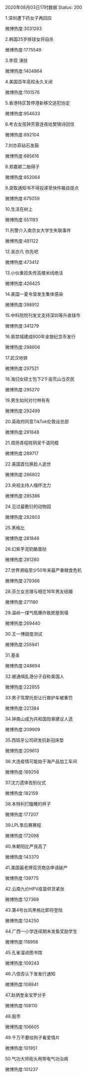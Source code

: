 2020年08月03日17时数据
Status: 200

1.深圳遭下药女子再回应

微博热度:3031263

2.韩国25岁排球女将自杀

微博热度:1775549

3.李现 演技

微博热度:1404864

4.美国百年高校永久关闭

微博热度:1101576

5.香港特区暂停港新移交逃犯协定

微博热度:954633

6.考古女孩钟芳蓉连夜给樊锦诗回信

微博热度:892104

7.刘亦菲钻石发箍

微博热度:885616

8.郑嘉颖二胎得子

微博热度:852064

9.录取通知书不得投递至快件箱自提点

微博热度:675059

10.生活在树上

微博热度:551193

11.刑警介入南京女大学生失联事件

微博热度:491122

12.吴亦凡 你先吧

微博热度:473412

13.小伙重拾失传高楼米线绝活

微博热度:426425

14.美国一夏令营发生集体感染

微博热度:398912

15.中科院院刊发文支持深圳等升直辖市

微博热度:341279

16.紫禁城建成600年金银纪念币发行

微博热度:298606

17.武汉地铁

微博热度:297521

18.海归女硕士包下2千亩荒山当农民

微博热度:295270

19.男生如何对付林有有

微博热度:292499

20.英政府同意TikTok伦敦设总部

微博热度:291848

21.周扬青程晓玥吴千语同框

微博热度:289717

22.美国首位换脸人逝世

微博热度:286802

23.央视主持人缅怀沈力

微博热度:285386

24.见过最敷衍的动物园

微博热度:282803

25.黑格比

微博热度:281846

26.幻紫芋泥奶酪蛋挞

微博热度:281280

27.世界濒临至少50年来最严重粮食危机

微博热度:279366

28.芬兰女总理与相恋16年男友结婚

微博热度:271180

29.温岭一煤气瓶爆炸致房屋倒塌

微博热度:269440

30.王一博甜度测试

微博热度:255941

31.基金

微博热度:248694

32.被通缉乱港分子自称美国人

微博热度:222855

33.男子驾摩托拒让行救护车被重罚

微博热度:221384

34.钟南山成为共和国勋章建议人选

微博热度:209909

35.西班牙公司研发抗新冠床垫

微博热度:209613

36.大连疫情可能始于海产品加工车间

微博热度:189256

37.沈力遗体告别仪式

微博热度:182159

38.本特利打瞌睡的样子

微博热度:177207

39.LPL季后赛赛程

微博热度:172098

40.朱朝阳比严良高了

微博热度:143370

41.美国最老牌百货商店申请破产

微博热度:139775

42.云南九价HPV疫苗供货紧张

微博热度:127369

43.第4号台风黑格比即将登陆

微博热度:124250

44.广西一小学连续期末发鱼奖励学生

微博热度:118958

45.孔雀溜进图书馆

微博热度:109243

46.八佰否认下发发行通知

微博热度:108841

47.赵炳奎金宝罗分手

微博热度:108110

48.股市

微博热度:106605

49.千万不要给狗子看爱情片

微博热度:101951

50.气功大师街头用带电气功治病

微博热度:101237

